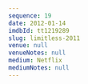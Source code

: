 ```yaml
---
sequence: 19
date: 2012-01-14
imdbId: tt1219289
slug: limitless-2011
venue: null
venueNotes: null
medium: Netflix
mediumNotes: null
---
```

